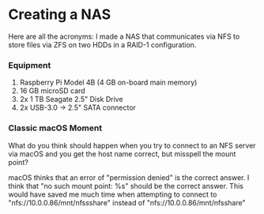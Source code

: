 
# Creating a NAS

Here are all the acronyms: I made a NAS that communicates via NFS to store files via ZFS on two HDDs in a RAID-1 configuration.

### Equipment

1. Raspberry Pi Model 4B (4 GB on-board main memory)
2. 16 GB microSD card
3. 2x 1 TB Seagate 2.5" Disk Drive
4. 2x USB-3.0 -> 2.5" SATA connector


### Classic macOS Moment

What do you think should happen when you try to connect to an NFS server via macOS and you get the host name correct, but misspell the mount point?

macOS thinks that an error of "permission denied" is the correct answer. I think that "no such mount point: %s" should be the correct answer. This would have saved me much time when attempting to connect to "nfs://10.0.0.86/mnt/nfs*s*share" instead of "nfs://10.0.0.86/mnt/nfsshare"



